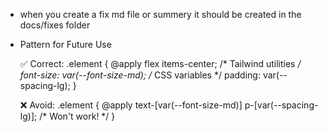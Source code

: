 - when you create a fix md file or summery it should be created in the docs/fixes folder
- Pattern for Future Use

  ✅ Correct:
  .element {
    @apply flex items-center;  /* Tailwind utilities */
    font-size: var(--font-size-md);  /* CSS variables */
    padding: var(--spacing-lg);
  }

  ❌ Avoid:
  .element {
    @apply text-[var(--font-size-md)] p-[var(--spacing-lg)];  /* Won't work! */
  }